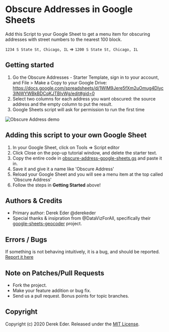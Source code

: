 # Obscure Addresses in Google Sheets

Add this Script to your Google Sheet to get a menu item for obscuring addresses with street numbers to the nearest 100 block.

`1234 S State St, Chicago, IL` => `1200 S State St, Chicago, IL`

## Getting started

1. Go the Obscure Addresses - Starter Template, sign in to your account, and File > Make a Copy to your Google Drive: https://docs.google.com/spreadsheets/d/1WIM9Jere5fXm2uOmug4Dlyc3lNWYWBkBDCqKJTBlvWg/edit#gid=0
2. Select two columns for each address you want obscured: the source address and the empty column to put the result.
3. Google Sheets script will ask for permission to run the first time

![Obscure Address demo](https://raw.githubusercontent.com/derekeder/obscure-address-google-sheets/master/images/obscure-address.gif)

## Adding this script to your own Google Sheet

1. In your Google Sheet, click on Tools => Script editor
2. Click Close on the pop-up tutorial window, and delete the starter text.
3. Copy the entire code in [obscure-address-google-sheets.gs](https://github.com/derekeder/obscure-address-google-sheets/blob/master/obscure_addresses_gsheets.gs) and paste it in.
4. Save it and give it a name like 'Obscure Address'
5. Reload your Google Sheet and you will see a menu item at the top called 'Obscure Address'
6. Follow the steps in **Getting Started** above!

## Authors & Credits

* Primary author: Derek Eder @derekeder
* Special thanks & insipration from @DataVizForAll, specifically their [google-sheets-geocoder](https://github.com/DataVizForAll/google-sheets-geocoder) project.

## Errors / Bugs

If something is not behaving intuitively, it is a bug, and should be reported.
[Report it here](https://github.com/derekeder/obscure-address-google-sheets/issues)


## Note on Patches/Pull Requests
 
* Fork the project.
* Make your feature addition or bug fix.
* Send us a pull request. Bonus points for topic branches.

## Copyright

Copyright (c) 2020 Derek Eder. Released under the [MIT License](https://github.com/derekeder/obscure-address-google-sheets/blob/master/LICENSE).
